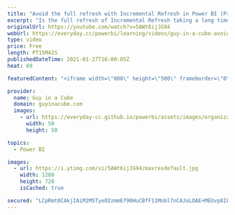 ```yaml
---
title: "Avoid the full refresh with Incremental Refresh in Power BI (Premium)"
excerpt: "Is the full refresh of Incremental Refresh taking a long time? Or, even timing out? Patrick shows you how you can avoid the full refresh and refresh each partition individually when using Power BI Premium!  Handling deletes within Incremental Refresh in Power BI: https://www.youtube.com/watch?v=nKVrl0ec6uE"
originalUrl: https://youtube.com/watch?v=5AWt6ijJG94
webUrl: https://everyday.cc/powerbi/learning/videos/guy-in-a-cube-avoid-the-full-refresh-with-incremental-refresh-in-power-bi-premium/
type: video
price: Free
length: PT15M42S
publishedDateTime: 2021-01-27T16:00:05Z
heat: 69

featuredContent: "<iframe width=\"800\" height=\"500\" frameborder=\"0\" src=\"https://www.youtube.com/embed/5AWt6ijJG94\" allow=\"accelerometer; autoplay; encrypted-media; gyroscope; picture-in-picture\" allowfullscreen></iframe>"

provider:
  name: Guy in a Cube
  domain: guyinacube.com
  images:
    - url: https://everyday-cc.github.io/powerbi/assets/images/organizations/guyinacube.com-50x50.jpg
      width: 50
      height: 50

topics:
  - Power BI

images:
  - url: https://i.ytimg.com/vi/5AWt6ijJG94/maxresdefault.jpg
    width: 1280
    height: 720
    isCached: true

secured: "LCpRmt0CAkjIAiM2M5TyeO2zmmEf90HuCBfF11Mnbl7nCAJoLOAE+MEUvp8IF4Ym1pq+HQxSUfww9XpiXekEORuggi2nRveDuF30qKsvXWf6ycDLGg+FBnczhAGuVxjpKFCrWTLHUuLd40dFaS0eIHrLjAHzXT+Ckw7VaHy5j2Fa0nTOcuEEnwm7ULYxTGSqai2Xk0JycFpGi9F5czmkQhgIU475PC9s1SbwNbrxej45TULe9+jZJEtTIcOB3efMN7z2RwOS3cuJirz1Ng8vudmNg+t7Mrz7QONNyh/8Ntj7C/tVgx7oCuIZFBC604ImCQ+xMY9yYwJewtk6bzDj4Nen3TOPi8+T2b7JYm+6COisfbVdzXtT15S/qBIuqKrCD5OIPZ8gY21WcvvLSmc12vhLS2eDIiPDAUSOEYkYABo=;m0yc13OcDOAmjJLXCt7dJw=="
---
```


